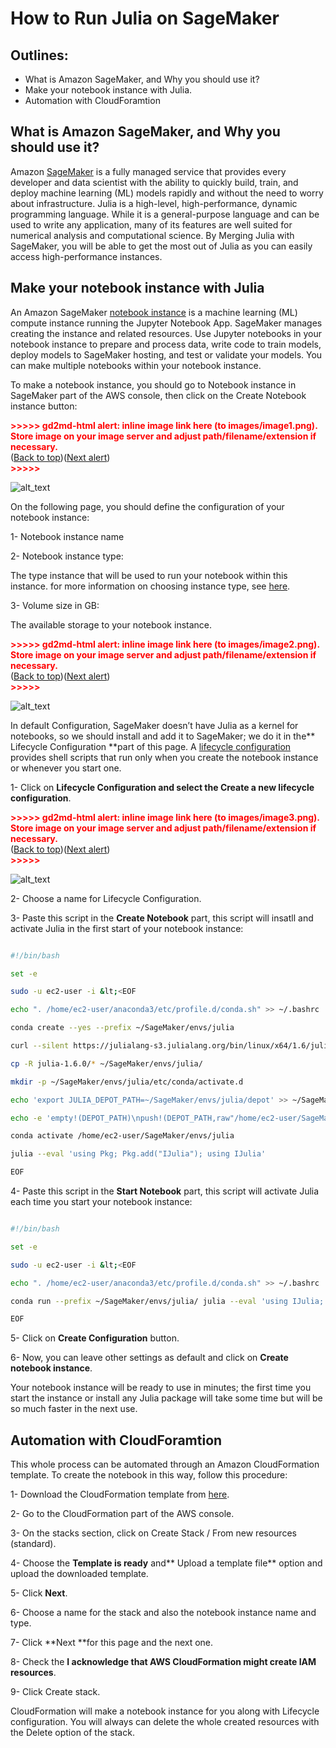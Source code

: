 # How to Run Julia on SageMaker

## Outlines:
*   What is Amazon SageMaker, and Why you should use it?
*   Make your notebook instance with Julia.
*   Automation with CloudForamtion

## What is Amazon SageMaker, and Why you should use it?

Amazon [SageMaker](https://aws.amazon.com/sagemaker/) is a fully managed service that provides every developer and data scientist with the ability to quickly build, train, and deploy machine learning (ML) models rapidly and without the need to worry about infrastructure. Julia is a high-level, high-performance, dynamic programming language. While it is a general-purpose language and can be used to write any application, many of its features are well suited for numerical analysis and computational science. By Merging Julia with SageMaker, you will be able to get the most out of Julia as you can easily access high-performance instances.

## Make your notebook instance with Julia

An Amazon SageMaker [notebook instance](https://docs.aws.amazon.com/sagemaker/latest/dg/nbi.html) is a machine learning (ML) compute instance running the Jupyter Notebook App. SageMaker manages creating the instance and related resources. Use Jupyter notebooks in your notebook instance to prepare and process data, write code to train models, deploy models to SageMaker hosting, and test or validate your models. You can make multiple notebooks within your notebook instance.

To make a notebook instance, you should go to Notebook instance in SageMaker part of the AWS console, then click on the Create Notebook instance button:



<p id="gdcalert1" ><span style="color: red; font-weight: bold">>>>>>  gd2md-html alert: inline image link here (to images/image1.png). Store image on your image server and adjust path/filename/extension if necessary. </span><br>(<a href="#">Back to top</a>)(<a href="#gdcalert2">Next alert</a>)<br><span style="color: red; font-weight: bold">>>>>> </span></p>


![alt_text](images/image1.png "image_tooltip")


On the following page, you should define the configuration of your notebook instance:

1- Notebook instance name

2- Notebook instance type: 

The type instance that will be used to run your notebook within this instance. for more information on choosing instance type, see [here](https://datachef.co/blog/how-to-choose-the-best-training-instance-on-sagemaker/).

3- Volume size in GB:

The available storage to your notebook instance.



<p id="gdcalert2" ><span style="color: red; font-weight: bold">>>>>>  gd2md-html alert: inline image link here (to images/image2.png). Store image on your image server and adjust path/filename/extension if necessary. </span><br>(<a href="#">Back to top</a>)(<a href="#gdcalert3">Next alert</a>)<br><span style="color: red; font-weight: bold">>>>>> </span></p>


![alt_text](images/image2.png "image_tooltip")


In default Configuration, SageMaker doesn’t have Julia as a kernel for notebooks, so we should install and add it to SageMaker; we do it in the** Lifecycle Configuration **part of this page. A [lifecycle configuration](https://docs.aws.amazon.com/sagemaker/latest/dg/notebook-lifecycle-config.html) provides shell scripts that run only when you create the notebook instance or whenever you start one.

1- Click on **Lifecycle Configuration **and select the** Create a new lifecycle configuration**.



<p id="gdcalert3" ><span style="color: red; font-weight: bold">>>>>>  gd2md-html alert: inline image link here (to images/image3.png). Store image on your image server and adjust path/filename/extension if necessary. </span><br>(<a href="#">Back to top</a>)(<a href="#gdcalert4">Next alert</a>)<br><span style="color: red; font-weight: bold">>>>>> </span></p>


![alt_text](images/image3.png "image_tooltip")


2- Choose a name for Lifecycle Configuration.

3- Paste this script in the **Create Notebook** part, this script will insatll and activate Julia in the first start of your notebook instance:

```bash

#!/bin/bash

set -e

sudo -u ec2-user -i &lt;<EOF

echo ". /home/ec2-user/anaconda3/etc/profile.d/conda.sh" >> ~/.bashrc 

conda create --yes --prefix ~/SageMaker/envs/julia

curl --silent https://julialang-s3.julialang.org/bin/linux/x64/1.6/julia-1.6.0-linux-x86_64.tar.gz | tar xzf -

cp -R julia-1.6.0/* ~/SageMaker/envs/julia/

mkdir -p ~/SageMaker/envs/julia/etc/conda/activate.d

echo 'export JULIA_DEPOT_PATH=~/SageMaker/envs/julia/depot' >> ~/SageMaker/envs/julia/etc/conda/activate.d/env.sh

echo -e 'empty!(DEPOT_PATH)\npush!(DEPOT_PATH,raw"/home/ec2-user/SageMaker/envs/julia/depot")' >> ~/SageMaker/envs/julia/etc/julia/startup.jl

conda activate /home/ec2-user/SageMaker/envs/julia

julia --eval 'using Pkg; Pkg.add("IJulia"); using IJulia'

EOF

```

4- Paste this script in the **Start Notebook** part, this script will activate Julia each time you start your notebook instance:

```bash

#!/bin/bash

set -e

sudo -u ec2-user -i &lt;<EOF

echo ". /home/ec2-user/anaconda3/etc/profile.d/conda.sh" >> ~/.bashrc

conda run --prefix ~/SageMaker/envs/julia/ julia --eval 'using IJulia; IJulia.installkernel("Julia")'

EOF

```

5- Click on **Create Configuration** button.

6- Now, you can leave other settings as default and click on **Create notebook instance**.

Your notebook instance will be ready to use in minutes; the first time you start the instance or install any Julia package will take some time but will be so much faster in the next use.

## Automation with CloudForamtion

This whole process can be automated through an Amazon CloudFormation template. To create the notebook in this way, follow this procedure:

1- Download the CloudFormation template from [here](https://github.com/myprogrammerpersonality/JuliaOnSageMaker/blob/main/julia1.6-notebook.yaml).

2- Go to the CloudFormation part of the AWS console.

3- On the stacks section, click on Create Stack / From new resources (standard).

4- Choose the **Template is ready** and** Upload a template file** option and upload the downloaded template.

5- Click **Next**.

6- Choose a name for the stack and also the notebook instance name and type.

7- Click **Next **for this page and the next one.

8- Check the **I acknowledge that AWS CloudFormation might create IAM resources**.

9- Click Create stack.

CloudFormation will make a notebook instance for you along with Lifecycle configuration. You will always can delete the whole created resources with the Delete option of the stack.
